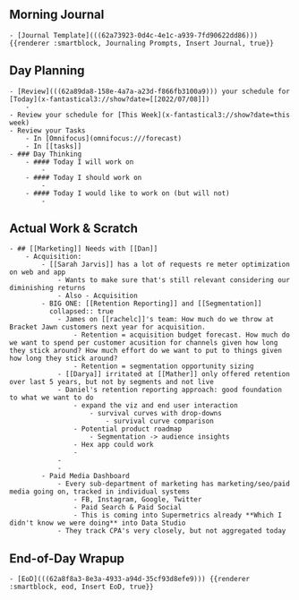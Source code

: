 ## Morning Journal
	- [Journal Template](((62a73923-0d4c-4e1c-a939-7fd90622dd86))) {{renderer :smartblock, Journaling Prompts, Insert Journal, true}}
## Day Planning
	- [Review](((62a89da8-158e-4a7a-a23d-f866fb3100a9))) your schedule for [Today](x-fantastical3://show?date=[[2022/07/08]])
		-
	- Review your schedule for [This Week](x-fantastical3://show?date=this week)
	- Review your Tasks
		- In [Omnifocus](omnifocus:///forecast)
		- In [[tasks]]
	- ### Day Thinking
		- #### Today I will work on
			-
		- #### Today I should work on
			-
		- #### Today I would like to work on (but will not)
			-
## Actual Work & Scratch
	- ## [[Marketing]] Needs with [[Dan]]
		- Acquisition:
			- [[Sarah Jarvis]] has a lot of requests re meter optimization on web and app
				- Wants to make sure that's still relevant considering our diminishing returns
				- Also - Acquisition
			- BIG ONE: [[Retention Reporting]] and [[Segmentation]]
			  collapsed:: true
				- James on [[rachelc]]'s team: How much do we throw at Bracket Jawn customers next year for acquisition.
					- Retention = acquisition budget forecast. How much do we want to spend per customer acusition for channels given how long they stick around? How much effort do we want to put to things given how long they stick around?
					- Retention = segmentation opportunity sizing
				- [[Darya]] irritated at [[Mather]] only offered retention over last 5 years, but not by segments and not live
				- Daniel's retention reporting approach: good foundation to what we want to do
					- expand the viz and end user interaction
						- survival curves with drop-downs
							- survival curve comparison
					- Potential product roadmap
						- Segmentation -> audience insights
					- Hex app could work
					-
				-
				-
			- Paid Media Dashboard
				- Every sub-department of marketing has marketing/seo/paid media going on, tracked in individual systems
					- FB, Instagram, Google, Twitter
					- Paid Search & Paid Social
					- This is coming into Supermetrics already **Which I didn't know we were doing** into Data Studio
				- They track CPA's very closely, but not aggregated today
## End-of-Day Wrapup
	- [EoD](((62a8f8a3-8e3a-4933-a94d-35cf93d8efe9))) {{renderer :smartblock, eod, Insert EoD, true}}